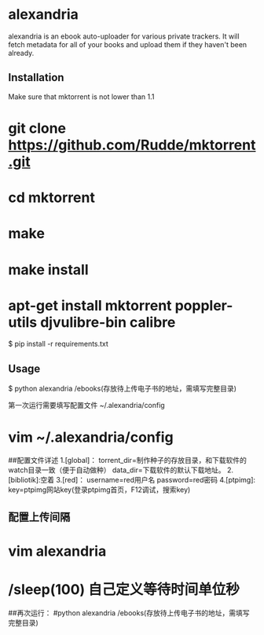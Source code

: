 # alexandria

alexandria is an ebook auto-uploader for various private trackers. It will
fetch metadata for all of your books and upload them if they haven't
been already.

## Installation

Make sure that mktorrent is not lower than 1.1
# git clone https://github.com/Rudde/mktorrent.git
# cd mktorrent
# make
# make install

# apt-get install mktorrent poppler-utils djvulibre-bin calibre
$ pip install -r requirements.txt


## Usage


$ python alexandria /ebooks(存放待上传电子书的地址，需填写完整目录)

第一次运行需要填写配置文件 ~/.alexandria/config

# vim ~/.alexandria/config
##配置文件详述
1.[global]：
	torrent_dir=制作种子的存放目录，和下载软件的watch目录一致（便于自动做种）
	data_dir=下载软件的默认下载地址。
2.[bibliotik]:空着
3.[red]：
	username=red用户名
	password=red密码
4.[ptpimg]:
	key=ptpimg网站key(登录ptpimg首页，F12调试，搜索key)

## 配置上传间隔
# vim alexandria
# /sleep(100)  自己定义等待时间单位秒

##再次运行：
#python alexandria /ebooks(存放待上传电子书的地址，需填写完整目录)
